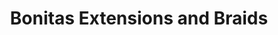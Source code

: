 ---
title: "Bonitas Extensions and Braids"
url: /minneapolis/bonitas-extensions-and-braids/
shop: hairdresser
---